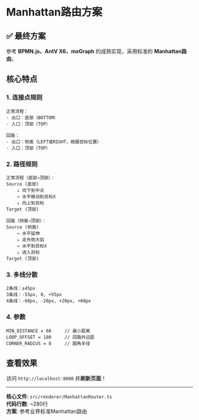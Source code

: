 # Manhattan路由方案

## ✅ 最终方案

参考 **BPMN.js、AntV X6、mxGraph** 的成熟实现，采用标准的 **Manhattan路由**。

## 核心特点

### 1. 连接点规则
```
正常流程：
- 出口：底部（BOTTOM）
- 入口：顶部（TOP）

回路：
- 出口：侧面（LEFT或RIGHT，根据目标位置）
- 入口：顶部（TOP）
```

### 2. 路径规则
```
正常流程（底部→顶部）：
Source (底部)
    ↓ 向下到中点
    → 水平移动到目标X
    ↓ 向上到目标
Target (顶部)

回路（侧面→顶部）：
Source (侧面)
    → 水平延伸
    ↓ 走外侧大弧
    → 水平到目标X
    ↓ 进入目标
Target (顶部)
```

### 3. 多线分散
```
2条线：±45px
3条线：-55px, 0, +55px
4条线：-60px, -20px, +20px, +60px
```

### 4. 参数
```
MIN_DISTANCE = 60     // 最小距离
LOOP_OFFSET = 180     // 回路外边距
CORNER_RADIUS = 8     // 圆角半径
```

## 查看效果

访问 `http://localhost:8000` 并**刷新页面**！

---
**核心文件**: `src/renderer/ManhattanRouter.ts`  
**代码行数**: ~280行  
**方案**: 参考业界标准Manhattan路由

